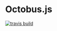 # Octobus.js

[![travis build](https://img.shields.io/travis/viczam/octobus.svg)](https://travis-ci.org/viczam/octobus)
